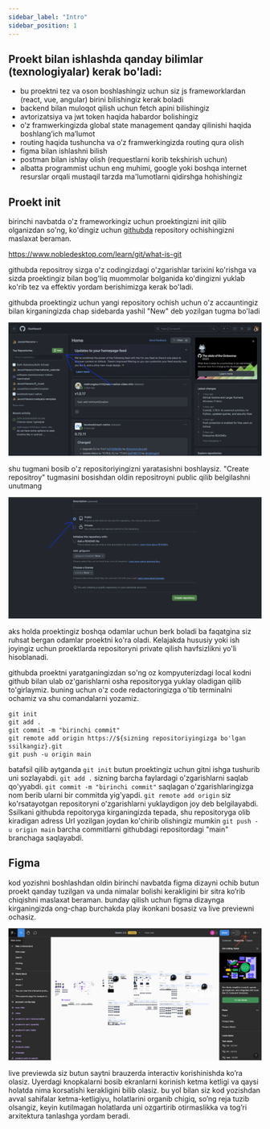 ```yaml
---
sidebar_label: "Intro"
sidebar_position: 1
---
```



## Proekt bilan ishlashda qanday bilimlar (texnologiyalar) kerak bo'ladi:

- bu proektni tez va oson boshlashingiz uchun siz js frameworklardan  (react, vue, angular) birini bilishingiz kerak boladi
- backend bilan muloqot qilish uchun fetch apini bilishingiz
- avtorizatsiya va jwt token haqida habardor bolishingiz
- o’z framwerkingizda global state management qanday qilinishi haqida boshlang’ich ma’lumot
- routing haqida tushuncha va o’z framwerkingizda routing qura olish
- figma bilan ishlashni bilish
- postman bilan ishlay olish (requestlarni korib tekshirish uchun)
- albatta programmist uchun eng muhimi, google yoki boshqa internet resurslar orqali mustaqil tarzda ma'lumotlarni qidirshga hohishingiz

## Proekt init

birinchi navbatda o'z frameworkingiz uchun proektingizni init qilib olganizdan so'ng, ko'dingiz uchun [githubda](https://github.com/) repository ochishingizni maslaxat beraman. 

https://www.nobledesktop.com/learn/git/what-is-git

githubda repositroy sizga o'z codingizdagi o'zgarishlar tarixini ko'rishga va sizda proektingiz bilan bog'liq muommolar bolganida ko'dingizni yuklab ko'rib tez va effektiv yordam berishimizga kerak bo'ladi.

githubda proektingiz uchun yangi repository ochish uchun o'z accauntingiz bilan kirganingizda chap sidebarda yashil "New" deb yozilgan tugma bo'ladi 

![Figma preview](./img/github_demo.png)

shu tugmani bosib o'z repositoriyingizni yaratasishni boshlaysiz.
"Create repositroy" tugmasini bosishdan oldin repositroyni public qilib belgilashni unutmang

![Figma preview](./img/github_demo2.png)

aks holda proektingiz boshqa odamlar uchun berk boladi ba faqatgina siz ruhsat bergan odamlar proektni ko'ra oladi. Kelajakda hususiy yoki ish joyingiz uchun proektlarda repositoryni private qilish havfsizlikni yo'li hisoblanadi.

githubda proektni yaratganingizdan so'ng oz kompyuterizdagi local kodni github bilan ulab oz'garishlarni osha repositoryga yuklay oladigan qilib to'girlaymiz.
buning uchun o'z code redactoringizga o'tib terminalni ochamiz va shu comandalarni yozamiz.

```
git init
git add .
git commit -m "birinchi commit"
git remote add origin https://${sizning repositoriyingizga bo'lgan ssilkangiz}.git
git push -u origin main
```

batafsil qilib aytganda 
`git init` butun proektingiz uchun gitni ishga tushurib uni sozlayabdi.
`git add .` sizning barcha faylardagi o'zgarishlarni saqlab qo'yyabdi. 
`git commit -m "birinchi commit"` saqlagan o'zgarishlaringizga nom berib ularni bir commitda yig'yapdi.
`git remote add origin` siz ko'rsatayotgan repositoryni o'zgarishlarni yuklaydigon joy deb belgilayabdi. Ssilkani githubda repoitoryga kirganingizda tepada, shu repositoryga olib kiradigan adress Url yozilgan joydan ko'chirib olishingiz mumkin
`git push -u origin main` barcha commitlarni githubdagi repositordagi "main" branchaga saqlayabdi.


## Figma

kod yozishni boshlashdan oldin birinchi navbatda figma dizayni ochib butun proekt qanday tuzilgan va unda nimalar bolishi kerakligini bir sitra ko’rib chiqishni maslaxat beraman. bunday qilish uchun figma dizaynga kirganingizda ong-chap burchakda play ikonkani bosasiz va live previewni ochasiz.

![Figma preview](./img/figma_demo.png)

live previewda siz butun saytni brauzerda interactiv korishinishda ko’ra olasiz. Uyerdagi knopkalarni bosib ekranlarni korinish ketma ketligi va qaysi holatda nima korsatishi kerakligini bilib olasiz. bu yol bilan siz kod yozishdan avval sahifalar ketma-ketligiyu, holatlarini organib chigiq, so’ng reja tuzib olsangiz, keyin kutilmagan holatlarda uni ozgartirib otirmaslikka va tog’ri arxitektura tanlashga yordam beradi.




